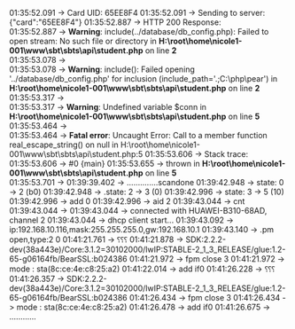 01:35:52.091 -> Card UID: 65EE8F4
01:35:52.091 -> Sending to server: {"card":"65EE8F4"}
01:35:52.887 -> HTTP 200 Response: <br />
01:35:52.887 -> <b>Warning</b>:  include(../database/db_config.php): Failed to open stream: No such file or directory in <b>H:\root\home\nicole1-001\www\sbt\sbts\api\student.php</b> on line <b>2</b><br />
01:35:53.078 -> <br />
01:35:53.078 -> <b>Warning</b>:  include(): Failed opening '../database/db_config.php' for inclusion (include_path='.;C:\php\pear') in <b>H:\root\home\nicole1-001\www\sbt\sbts\api\student.php</b> on line <b>2</b><br />
01:35:53.317 -> <br />
01:35:53.317 -> <b>Warning</b>:  Undefined variable $conn in <b>H:\root\home\nicole1-001\www\sbt\sbts\api\student.php</b> on line <b>5</b><br />
01:35:53.464 -> <br />
01:35:53.464 -> <b>Fatal error</b>:  Uncaught Error: Call to a member function real_escape_string() on null in H:\root\home\nicole1-001\www\sbt\sbts\api\student.php:5
01:35:53.606 -> Stack trace:
01:35:53.606 -> #0 {main}
01:35:53.655 ->   thrown in <b>H:\root\home\nicole1-001\www\sbt\sbts\api\student.php</b> on line <b>5</b><br />
01:35:53.701 -> 
01:39:39.402 -> ..............scandone
01:39:42.948 -> state: 0 -> 2 (b0)
01:39:42.948 -> .state: 2 -> 3 (0)
01:39:42.996 -> state: 3 -> 5 (10)
01:39:42.996 -> add 0
01:39:42.996 -> aid 2
01:39:43.044 -> cnt 
01:39:43.044 -> 
01:39:43.044 -> connected with HUAWEI-B310-68AD, channel 2
01:39:43.044 -> dhcp client start...
01:39:43.092 -> ip:192.168.10.116,mask:255.255.255.0,gw:192.168.10.1
01:39:43.140 -> .pm open,type:2 0
01:41:21.761 -> ⸮⸮⸮
01:41:21.878 -> SDK:2.2.2-dev(38a443e)/Core:3.1.2=30102000/lwIP:STABLE-2_1_3_RELEASE/glue:1.2-65-g06164fb/BearSSL:b024386
01:41:21.972 -> fpm close 3 
01:41:21.972 -> mode : sta(8c:ce:4e:c8:25:a2)
01:41:22.014 -> add if0
01:41:26.228 -> ⸮⸮⸮
01:41:26.357 -> SDK:2.2.2-dev(38a443e)/Core:3.1.2=30102000/lwIP:STABLE-2_1_3_RELEASE/glue:1.2-65-g06164fb/BearSSL:b024386
01:41:26.434 -> fpm close 3 
01:41:26.434 -> mode : sta(8c:ce:4e:c8:25:a2)
01:41:26.478 -> add if0
01:41:26.675 -> ............


